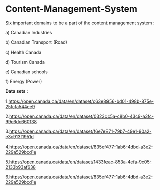 # Content-Management-System
Six important domains to be a part of the content management system :

a) Canadian Industries

b) Canadian Transport (Road)

c) Health Canada

d) Tourism Canada

e) Canadian schools

f) Energy (Power)


**Data sets** :

1.https://open.canada.ca/data/en/dataset/c63e8956-bd01-498b-875e-25fcfa544ee9

2.https://open.canada.ca/data/en/dataset/0323cc5a-c8b0-43c9-a3fc-99c6dc660138

3.https://open.canada.ca/data/en/dataset/f6e7e871-79b7-49e1-90a2-e3c913f1951d

4.https://open.canada.ca/data/en/dataset/835ef477-1ab6-4dbd-a3e2-229a529bcd1e

5.https://open.canada.ca/data/en/dataset/1433feac-853a-4efa-9c05-2133b93af638

6.https://open.canada.ca/data/en/dataset/835ef477-1ab6-4dbd-a3e2-229a529bcd1e




